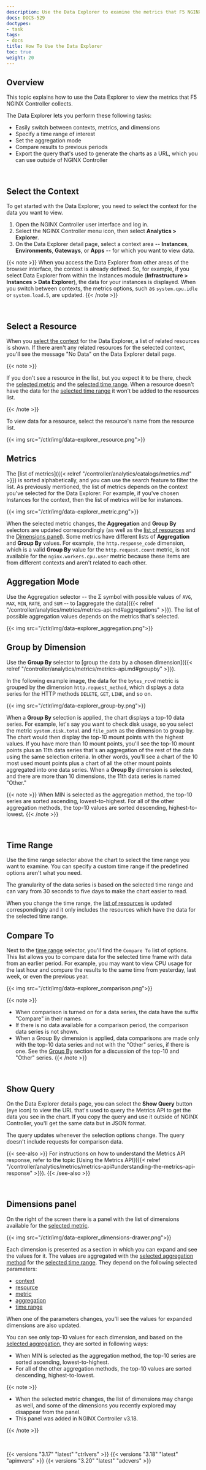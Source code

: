 ```yaml
---
description: Use the Data Explorer to examine the metrics that F5 NGINX Controller collects.
docs: DOCS-529
doctypes:
- task
tags:
- docs
title: How To Use the Data Explorer
toc: true
weight: 20
---
```


## Overview

This topic explains how to use the Data Explorer to view the metrics that F5 NGINX Controller collects.

The Data Explorer lets you perform these following tasks:

- Easily switch between contexts, metrics, and dimensions
- Specify a time range of interest
- Set the aggregation mode
- Compare results to previous periods
- Export the query that's used to generate the charts as a URL, which you can use outside of NGINX Controller

&nbsp;

## Select the Context

To get started with the Data Explorer, you need to select the context for the data you want to view.

1. Open the NGINX Controller user interface and log in.
1. Select the NGINX Controller menu icon, then select **Analytics > Explorer**.
1. On the Data Explorer detail page, select a context area -- **Instances**, **Environments**, **Gateways**, or **Apps** -- for which you want to view data.

{{< note >}}
When you access the Data Explorer from other areas of the browser interface, the context is already defined. So, for example, if you select Data Explorer from within the Instances module (**Infrastructure > Instances > Data Explorer**), the data for your instances is displayed. When you switch between contexts, the metrics options, such as `system.cpu.idle` or `system.load.5`, are updated.
{{< /note >}}

&nbsp;

## Select a Resource

When you [select the context](#select-the-context) for the Data Explorer, a list of related resources is shown. If there aren't any related resources for the selected context, you'll see the message "No Data" on the Data Explorer detail page.

{{< note >}}

If you don't see a resource in the list, but you expect it to be there, check the [selected metric](#metrics) and the [selected time range](#time-range). When a resource doesn't have the data for the [selected time range](#time-range) it won't be added to the resources list.

{{< /note >}}

To view data for a resource, select the resource's name from the resource list.

{{< img src="/ctlr/img/data-explorer_resource.png">}}

## Metrics

The [list of metrics]({{< relref "/controller/analytics/catalogs/metrics.md" >}}) is sorted alphabetically, and you can use the search feature to filter the list. As previously mentioned, the list of metrics depends on the context you've selected for the Data Explorer. For example, if you've chosen Instances for the context, then the list of metrics will be for instances.

{{< img src="/ctlr/img/data-explorer_metric.png">}}

When the selected metric changes, the **Aggregation** and **Group By** selectors are updated correspondingly (as well as the [list of resources](#select-a-resource) and the [Dimensions panel](#dimensions-panel)). Some metrics have different lists of **Aggregation** and **Group By** values. For example, the `http.response_code` dimension, which is a valid **Group By** value for the `http.request.count` metric, is not available for the `nginx.workers.cpu.user` metric because these items are from different contexts and aren't related to each other.

## Aggregation Mode

Use the Aggregation selector -- the &Sigma; symbol with possible values of `AVG`, `MAX`, `MIN`, `RATE`, and `SUM` -- to [aggregate the data]({{< relref "/controller/analytics/metrics/metrics-api.md#aggregations" >}}). The list of possible aggregation values depends on the metrics that's selected.

{{< img src="/ctlr/img/data-explorer_aggregation.png">}}

## Group by Dimension

Use the **Group By** selector to [group the data by a chosen dimension]({{< relref "/controller/analytics/metrics/metrics-api.md#groupby" >}}).

In the following example image, the data for the `bytes_rcvd` metric is grouped by the dimension `http.request_method`, which displays a data series for the HTTP methods `DELETE`, `GET`, `LINK`, and so on.

{{< img src="/ctlr/img/data-explorer_group-by.png">}}

When a **Group By** selection is applied, the chart displays a top-10 data series. For example, let's say you want to check disk usage, so you select the metric `system.disk.total` and `file_path` as the dimension to group by. The chart would then display the top-10 mount points with the highest values. If you have more than 10 mount points, you'll see the top-10 mount points plus an 11th data series that's an aggregation of the rest of the data using the same selection criteria. In other words, you'll see a chart of the 10 most used mount points plus a chart of all the other mount points aggregated into one data series. When a **Group By** dimension is selected, and there are more than 10 dimensions, the 11th data series is named "Other."

{{< note >}} When MIN is selected as the aggregation method, the top-10 series are sorted ascending, lowest-to-highest. For all of the other aggregation methods, the top-10 values are sorted descending, highest-to-lowest. {{< /note >}}

&nbsp;

## Time Range

Use the time range selector above the chart to select the time range you want to examine. You can specify a custom time range if the predefined options aren't what you need.

The granularity of the data series is based on the selected time range and can vary from 30 seconds to five days to make the chart easier to read.

When you change the time range, the [list of resources](#select-a-resource) is updated correspondingly and it only includes the resources which have the data for the selected time range.

## Compare To

Next to the [time range](#time-range) selector, you'll find the `Compare To` list of options. This list allows you to compare data for the selected time frame with data from an earlier period. For example, you may want to view CPU usage for the last hour and compare the results to the same time from yesterday, last week, or even the previous year.

{{< img src="/ctlr/img/data-explorer_comparison.png">}}

{{< note >}}

- When comparison is turned on for a data series, the data have the suffix "Compare" in their names.
- If there is no data available for a comparison period, the comparison data series is not shown.
- When a Group By dimension is applied, data comparisons are made only with the top-10 data series and not with the "Other" series, if there is one. See the [Group By](#group-by) section for a discussion of the top-10 and "Other" series.
{{< /note >}}

&nbsp;

## Show Query

On the Data Explorer details page, you can select the **Show Query** button (eye icon) to view the URL that's used to query the Metrics API to get the data you see in the chart. If you copy the query and use it outside of NGINX Controller, you'll get the same data but in JSON format.

The query updates whenever the selection options change. The query doesn't include requests for comparison data.

{{< see-also >}}
For instructions on how to understand the Metrics API response, refer to the topic [Using the Metrics API]({{< relref "/controller/analytics/metrics/metrics-api#understanding-the-metrics-api-response" >}}).
{{< /see-also >}}

&nbsp;

## Dimensions panel

On the right of the screen there is a panel with the list of dimensions available for the [selected metric](#metrics).

{{< img src="/ctlr/img/data-explorer_dimensions-drawer.png">}}

Each dimension is presented as a section in which you can expand and see the values for it. The values are aggregated with the [selected aggregation method](#aggregation-mode) for the [selected time range](#time-range). They depend on the following selected parameters:

- [context](#select-the-context)
- [resource](#select-a-resource)
- [metric](#metrics)
- [aggregation](#aggregation-mode)
- [time range](#time-range)

When one of the parameters changes, you'll see the values for expanded dimensions are also updated.

You can see only top-10 values for each dimension, and based on the [selected aggregation](#aggregation-mode), they are sorted in following ways:

- When MIN is selected as the aggregation method, the top-10 series are sorted ascending, lowest-to-highest.
- For all of the other aggregation methods, the top-10 values are sorted descending, highest-to-lowest.

{{< note >}}

- When the selected metric changes, the list of dimensions may change as well, and some of the dimensions you recently explored may disappear from the panel.
- This panel was added in NGINX Controller v3.18.

{{< /note >}}

&nbsp;

{{< versions "3.17" "latest" "ctrlvers" >}}
{{< versions "3.18" "latest" "apimvers" >}}
{{< versions "3.20" "latest" "adcvers" >}}
